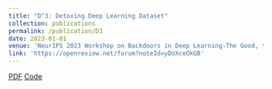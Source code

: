 ```yaml
---
title: "D^3: Detoxing Deep Learning Dataset"
collection: publications
permalink: /publication/D3
date: 2023-01-01
venue: 'NeurIPS 2023 Workshop on Backdoors in Deep Learning-The Good, the Bad, and the Ugly'
link: 'https://openreview.net/forum?noteId=yDoXceOkGB'
---
```

[PDF]() [Code]()
